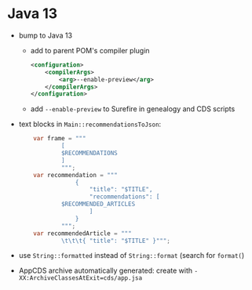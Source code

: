 # Java 13

* bump to Java 13
	* add to parent POM's compiler plugin
		```xml
		<configuration>
			<compilerArgs>
				<arg>--enable-preview</arg>
			</compilerArgs>
		</configuration>
		```
	* add `--enable-preview` to Surefire in genealogy and CDS scripts

* text blocks in `Main::recommendationsToJson`:
	```java
		var frame = """
				[
				$RECOMMENDATIONS
				]
				""";
		var recommendation = """
					{
						"title": "$TITLE",
						"recommendations": [
				$RECOMMENDED_ARTICLES
						]
					}
				""";
		var recommendedArticle = """
				\t\t\t{ "title": "$TITLE" }""";
	```
- use `String::formatted` instead of `String::format` (search for `format(`)
* AppCDS archive automatically generated: create with `-XX:ArchiveClassesAtExit=cds/app.jsa`
